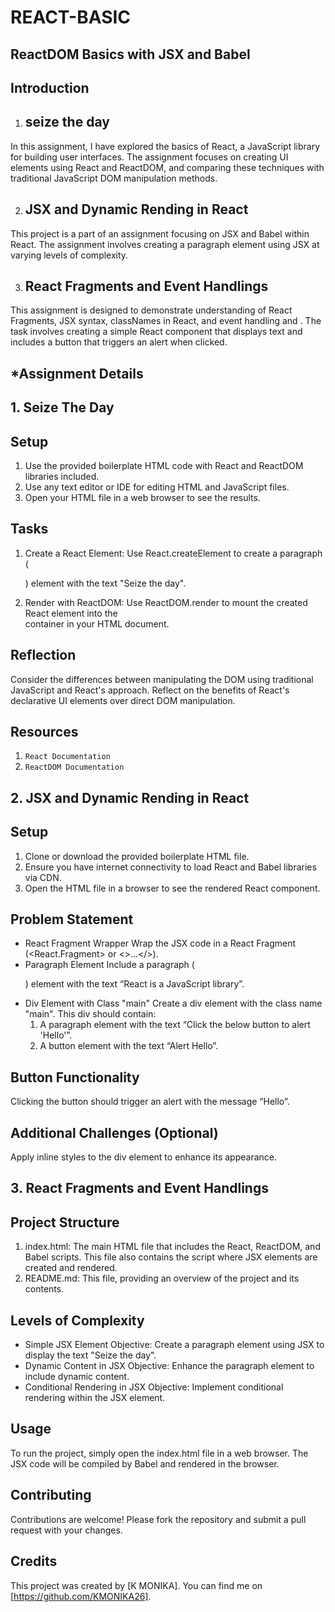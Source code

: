 # REACT-BASIC

##  ReactDOM Basics with JSX and Babel

## Introduction

1. ## seize the day   

In this assignment, I have explored the basics of React, a JavaScript library for building user interfaces. The assignment focuses on creating UI elements using React and ReactDOM, and comparing these techniques with traditional JavaScript DOM manipulation methods.

2. ## JSX and Dynamic Rending in React 

This project is a part of an assignment focusing on JSX and Babel within React. The assignment involves creating a paragraph element using JSX at varying levels of complexity.

3. ## React Fragments and Event Handlings

This assignment is designed to demonstrate understanding of React Fragments, JSX syntax, classNames in React, and event handling and . The task involves creating a simple React component that displays text and includes a button that triggers an alert when clicked.

## *Assignment Details

## 1. Seize The Day

## Setup
1. Use the provided boilerplate HTML code with React and ReactDOM libraries included.
2. Use any text editor or IDE for editing HTML and JavaScript files.
3. Open your HTML file in a web browser to see the results.

## Tasks

1. Create a React Element: Use React.createElement to create a paragraph (<p>) element with the text "Seize the day".
2. Render with ReactDOM: Use ReactDOM.render to mount the created React element into the <div id="root"></div> container in your HTML document.

## Reflection

Consider the differences between manipulating the DOM using traditional JavaScript and React's approach. Reflect on the benefits of React's declarative UI elements over direct DOM manipulation.

## Resources

1. `React Documentation`
2. `ReactDOM Documentation`

## 2. JSX and Dynamic Rending in React 

## Setup

1. Clone or download the provided boilerplate HTML file.
2. Ensure you have internet connectivity to load React and Babel libraries via CDN.
3. Open the HTML file in a browser to see the rendered React component.

## Problem Statement

* React Fragment Wrapper
Wrap the JSX code in a React Fragment (<React.Fragment> or <>...</>).
* Paragraph Element
Include a paragraph (<p>) element with the text “React is a JavaScript library”.
* Div Element with Class "main"
Create a div element with the class name "main".
This div should contain:
    1. A paragraph element with the text “Click the below button to alert 'Hello'”.
    2. A button element with the text “Alert Hello”.

## Button Functionality

Clicking the button should trigger an alert with the message “Hello”.

## Additional Challenges (Optional)

Apply inline styles to the div element to enhance its appearance.

## 3. React Fragments and Event Handlings

## Project Structure

1. index.html: The main HTML file that includes the React, ReactDOM, and Babel scripts. This file also contains the script where JSX elements are created and rendered.
2. README.md: This file, providing an overview of the project and its contents.
 
## Levels of Complexity

* Simple JSX Element
Objective: Create a paragraph element using JSX to display the text "Seize the day".
* Dynamic Content in JSX
Objective: Enhance the paragraph element to include dynamic content.
* Conditional Rendering in JSX
Objective: Implement conditional rendering within the JSX element.

## Usage

To run the project, simply open the index.html file in a web browser. The JSX code will be compiled by Babel and rendered in the browser.

## Contributing

Contributions are welcome! Please fork the repository and submit a pull request with your changes.

## Credits

This project was created by [K MONIKA]. You can find me on [https://github.com/KMONIKA26].

